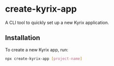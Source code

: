 # create-kyrix-app

A CLI tool to quickly set up a new Kyrix application.

## Installation

To create a new Kyrix app, run:

```bash
npx create-kyrix-app [project-name]
